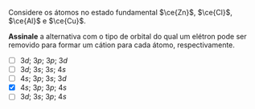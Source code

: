 Considere os átomos no estado fundamental $\ce{Zn}$, $\ce{Cl}$, $\ce{Al}$ e $\ce{Cu}$.

**Assinale** a alternativa com o tipo de orbital do qual um elétron pode ser removido para formar um cátion para cada átomo, respectivamente.

- [ ] $3d$; $3p$; $3p$; $3d$
- [ ] $3d$; $3s$; $3s$; $4s$
- [ ] $4s$; $3p$; $3s$; $3d$
- [x] $4s$; $3p$; $3p$; $4s$
- [ ] $3d$; $3s$; $3p$; $4s$
